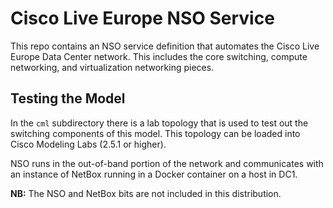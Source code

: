 # Cisco Live Europe NSO Service

This repo contains an NSO service definition that automates the Cisco Live Europe
Data Center network.  This includes the core switching, compute networking, and
virtualization networking pieces.

## Testing the Model

In the `cml` subdirectory there is a lab topology that is used to test out
the switching components of this model.  This topology can be loaded
into Cisco Modeling Labs (2.5.1 or higher).

NSO runs in the out-of-band portion of the network and communicates with
an instance of NetBox running in a Docker container on a host in DC1.

**NB:** The NSO and NetBox bits are not included in this distribution.

